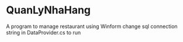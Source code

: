 # QuanLyNhaHang
A program to manage restaurant using Winform
change sql connection string in DataProvider.cs to run
